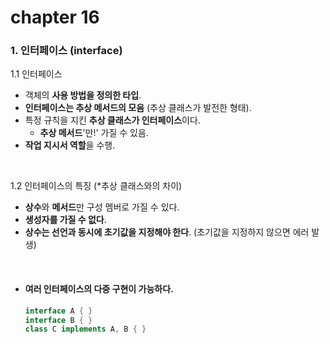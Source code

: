# chapter 16

### 1. 인터페이스 (interface)

1.1 인터페이스  
- 객체의 **사용 방법을 정의한 타입**.
- **인터페이스는 추상 메서드의 모음** (추상 클래스가 발전한 형태).
- 특정 규칙을 지킨 **추상 클래스가 인터페이스**이다.
  - **추상 메서드**'만!' 가질 수 있음.
- **작업 지시서 역할**을 수행.

<br>

1.2 인터페이스의 특징 (*추상 클래스와의 차이)  
- **상수**와 **메서드**만 구성 멤버로 가질 수 있다.
- **생성자를 가질 수 없다**.
- **상수는 선언과 동시에 초기값을 지정해야 한다**. (초기값을 지정하지 않으면 에러 발생)

<br>

- #### 여러 인터페이스의 다중 구현이 가능하다.  
  ```java
  interface A { }
  interface B { }
  class C implements A, B { }
